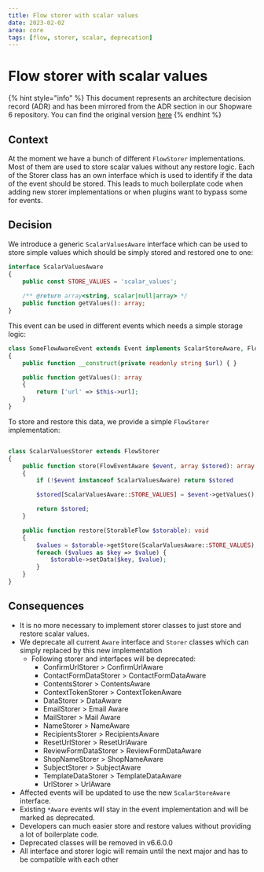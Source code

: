 ```yaml
---
title: Flow storer with scalar values
date: 2023-02-02
area: core
tags: [flow, storer, scalar, deprecation]
---
```


# Flow storer with scalar values

{% hint style="info" %}
This document represents an architecture decision record (ADR) and has been mirrored from the ADR section in our Shopware 6 repository.
You can find the original version [here](https://github.com/shopware/platform/blob/trunk/adr/2023-02-02-flow-storer-with-scalar-values.md)
{% endhint %}

## Context
At the moment we have a bunch of different `FlowStorer` implementations. Most of them are used to store scalar values without any restore logic. Each of the Storer class has an own interface which is used to identify if the data of the event should be stored. This leads to much boilerplate code when adding new storer implementations or when plugins want to bypass some for events. 

## Decision

We introduce a generic `ScalarValuesAware` interface which can be used to store simple values which should be simply stored and restored one to one:

```php
interface ScalarValuesAware
{
    public const STORE_VALUES = 'scalar_values';
    
    /** @return array<string, scalar|null|array> */
    public function getValues(): array;
}
```

This event can be used in different events which needs a simple storage logic:

```php
class SomeFlowAwareEvent extends Event implements ScalarStoreAware, FlowEventAware
{
    public function __construct(private readonly string $url) { }

    public function getValues(): array
    {
        return ['url' => $this->url];
    }
}
```

To store and restore this data, we provide a simple `FlowStorer` implementation:

```php

class ScalarValuesStorer extends FlowStorer
{
    public function store(FlowEventAware $event, array $stored): array
    {
        if (!$event instanceof ScalarValuesAware) return $stored

        $stored[ScalarValuesAware::STORE_VALUES] = $event->getValues();

        return $stored;
    }

    public function restore(StorableFlow $storable): void
    {
        $values = $storable->getStore(ScalarValuesAware::STORE_VALUES);
        foreach ($values as $key => $value) {
            $storable->setData($key, $value);
        }
    }
}
```

## Consequences
- It is no more necessary to implement storer classes to just store and restore scalar values.
- We deprecate all current `Aware` interface and `Storer` classes which can simply replaced by this new implementation
  - Following storer and interfaces will be deprecated:
    - ConfirmUrlStorer > ConfirmUrlAware
    - ContactFormDataStorer > ContactFormDataAware
    - ContentsStorer > ContentsAware
    - ContextTokenStorer > ContextTokenAware
    - DataStorer > DataAware
    - EmailStorer > Email Aware
    - MailStorer > Mail Aware
    - NameStorer > NameAware
    - RecipientsStorer > RecipientsAware
    - ResetUrlStorer > ResetUrlAware
    - ReviewFormDataStorer > ReviewFormDataAware
    - ShopNameStorer > ShopNameAware
    - SubjectStorer > SubjectAware
    - TemplateDataStorer  > TemplateDataAware
    - UrlStorer > UrlAware
- Affected events will be updated to use the new `ScalarStoreAware` interface. 
- Existing `*Aware` events will stay in the event implementation and will be marked as deprecated.
- Developers can much easier store and restore values without providing a lot of boilerplate code.
- Deprecated classes will be removed in v6.6.0.0
- All interface and storer logic will remain until the next major and has to be compatible with each other
